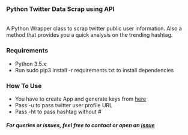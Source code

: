 <h3>Python Twitter Data Scrap using API</h3>
<br>A Python Wrapper class to scrap twitter public user information. Also a method that provides you a quick analysis on the trending hashtag.

<h3>Requirements</h3>
<ul>
<li>Python 3.5.x</li>
<li>Run sudo pip3 install -r requirements.txt to install dependencies</li>
</ul>

<h3>How To Use</h3>
<ul>
<li>You have to create App and generate keys from <a href="https://apps.twitter.com/">here</a></li>
<li>Pass -u to pass twitter user profile URL</li>
<li>Pass -ht to pass hashtag without #</li>
</ul>

<h5>For queries or issues, feel free to contact or open an <a href="https://github.com/srcecde/python-twitter-data">issue</a></h5>
